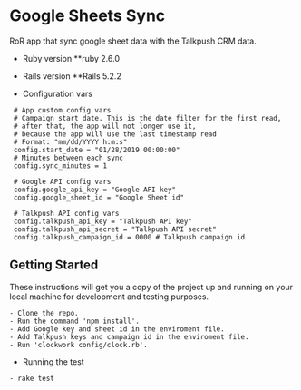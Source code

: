 # Google Sheets Sync

RoR app that sync google sheet data with the Talkpush CRM data.

* Ruby version
**ruby 2.6.0

* Rails version
**Rails 5.2.2

* Configuration vars
```
 # App custom config vars
 # Campaign start date. This is the date filter for the first read, 
 # after that, the app will not longer use it, 
 # because the app will use the last timestamp read
 # Format: "mm/dd/YYYY h:m:s"
 config.start_date = "01/28/2019 00:00:00"
 # Minutes between each sync
 config.sync_minutes = 1

 # Google API config vars
 config.google_api_key = "Google API key"
 config.google_sheet_id = "Google Sheet id"

 # Talkpush API config vars
 config.talkpush_api_key = "Talkpush API key"
 config.talkpush_api_secret = "Talkpush API secret"
 config.talkpush_campaign_id = 0000 # Talkpush campaign id
```

## Getting Started

These instructions will get you a copy of the project up and running on your local machine for development and testing purposes.

```
- Clone the repo.
- Run the command 'npm install'.
- Add Google key and sheet id in the enviroment file.
- Add Talkpush keys and campaign id in the enviroment file.
- Run 'clockwork config/clock.rb'.
```

* Running the test
```
- rake test
```
